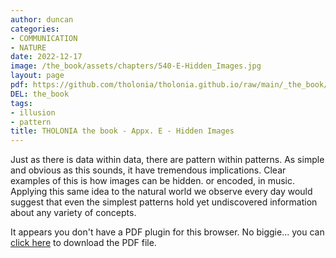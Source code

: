 ```yaml
---
author: duncan
categories:
- COMMUNICATION
- NATURE
date: 2022-12-17
image: /the_book/assets/chapters/540-E-Hidden_Images.jpg
layout: page
pdf: https://github.com/tholonia/tholonia.github.io/raw/main/_the_book/assets/chapters/540-E-Hidden_Images.pdf
DEL: the_book
tags:
- illusion
- pattern
title: THOLONIA the book - Appx. E - Hidden Images
---
```


Just as there is data within data, there are pattern within patterns.  As simple and obvious as this sounds, it have tremendous implications.  Clear examples of this is how images can be hidden. or encoded, in music. Applying this same idea to the natural world we observe every day would suggest that even the simplest patterns hold yet undiscovered information about any variety of concepts.<!--more-->

<object data='{{ page.pdf }}#zoom=100%' width='100%' height='1000' type='application/pdf'><p>It appears you don't have a PDF plugin for this browser. No biggie... you can <a href='{{ page.pdf }}'> click here</a> to download the PDF file.</p></object>